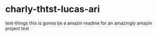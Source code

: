 # charly-thtst-lucas-ari
test-things
this is gonna be a amazin readme
for an amazingly amazin project
test